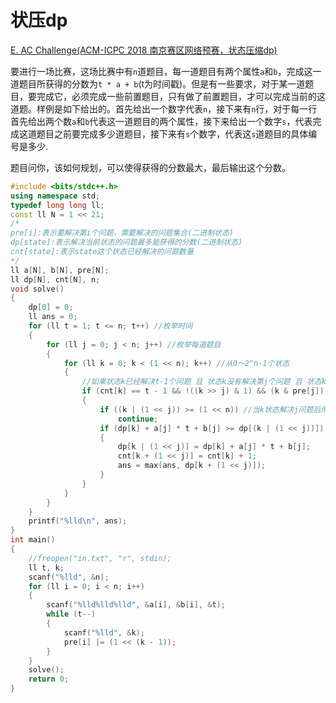 # 状压dp

[E. AC Challenge(ACM-ICPC 2018 南京赛区网络预赛，状态压缩dp)](https://blog.csdn.net/riba2534/article/details/82317233)

要进行一场比赛，这场比赛中有`n`道题目，每一道题目有两个属性`a`和`b`，完成这一道题目所获得的分数为`t * a + b`(t为时间戳)。但是有一些要求，对于某一道题目，要完成它，必须完成一些前置题目，只有做了前置题目，才可以完成当前的这道题。样例是如下给出的。首先给出一个数字代表`n`，接下来有`n`行，对于每一行首先给出两个数`a`和`b`代表这一道题目的两个属性，接下来给出一个数字`s`，代表完成这道题目之前要完成多少道题目，接下来有`s`个数字，代表这`s`道题目的具体编号是多少.

题目问你，该如何规划，可以使得获得的分数最大，最后输出这个分数。
```cpp
#include <bits/stdc++.h>
using namespace std;
typedef long long ll;
const ll N = 1 << 21;
/*
pre[i]:表示要解决第i个问题，需要解决的问题集合(二进制状态)
dp[state]:表示解决当前状态的问题最多能获得的分数(二进制状态)
cnt[state]:表示state这个状态已经解决的问题数量
*/
ll a[N], b[N], pre[N];
ll dp[N], cnt[N], n;
void solve()
{
    dp[0] = 0;
    ll ans = 0;
    for (ll t = 1; t <= n; t++) //枚举时间
    {
        for (ll j = 0; j < n; j++) //枚举每道题目
        {
            for (ll k = 0; k < (1 << n); k++) //从0～2^n-1个状态
            {
                //如果状态k已经解决t-1个问题 且 状态k没有解决第j个问题 且 状态k已经解决了状态j的前置问题
                if (cnt[k] == t - 1 && !((k >> j) & 1) && (k & pre[j]) == pre[j])
                {
                    if ((k | (1 << j)) >= (1 << n)) //当k状态解决j问题后所得的值 >= 总状态数就跳过，因为所有的状态一共只有(1<<n)
                        continue;
                    if (dp[k] + a[j] * t + b[j] >= dp[(k | (1 << j))])
                    {
                        dp[k | (1 << j)] = dp[k] + a[j] * t + b[j];
                        cnt[k + (1 << j)] = cnt[k] + 1;
                        ans = max(ans, dp[k + (1 << j)]);
                    }
                }
            }
        }
    }
    printf("%lld\n", ans);
}
int main()
{
    //freopen("in.txt", "r", stdin);
    ll t, k;
    scanf("%lld", &n);
    for (ll i = 0; i < n; i++)
    {
        scanf("%lld%lld%lld", &a[i], &b[i], &t);
        while (t--)
        {
            scanf("%lld", &k);
            pre[i] |= (1 << (k - 1));
        }
    }
    solve();
    return 0;
}
```